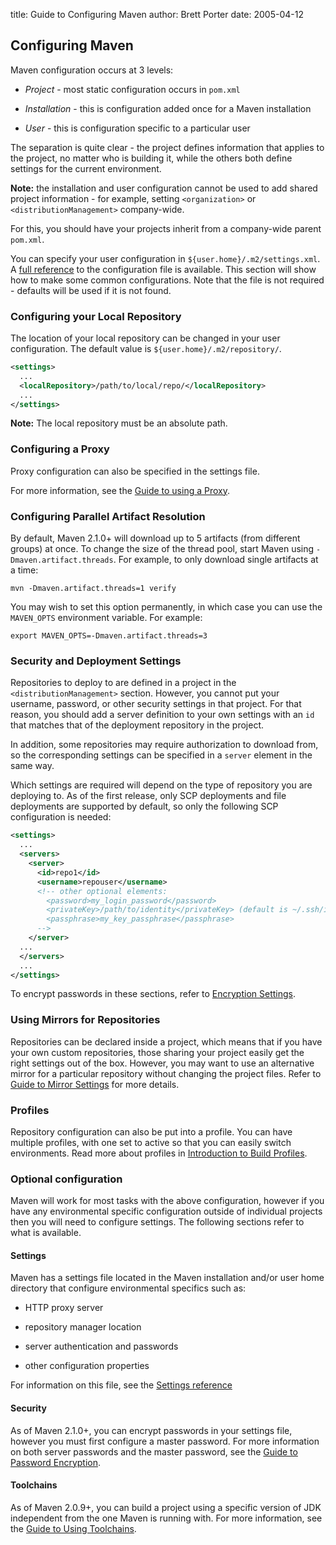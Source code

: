 title: Guide to Configuring Maven
author: Brett Porter
date: 2005-04-12

<!--
Licensed to the Apache Software Foundation (ASF) under one
or more contributor license agreements.  See the NOTICE file
distributed with this work for additional information
regarding copyright ownership.  The ASF licenses this file
to you under the Apache License, Version 2.0 (the
"License"); you may not use this file except in compliance
with the License.  You may obtain a copy of the License at

    http://www.apache.org/licenses/LICENSE-2.0

Unless required by applicable law or agreed to in writing,
software distributed under the License is distributed on an
"AS IS" BASIS, WITHOUT WARRANTIES OR CONDITIONS OF ANY
KIND, either express or implied.  See the License for the
specific language governing permissions and limitations
under the License.
-->

## Configuring Maven

 Maven configuration occurs at 3 levels:

- _Project_ - most static configuration occurs in `pom.xml`

- _Installation_ - this is configuration added once for a Maven installation

- _User_ - this is configuration specific to a particular user

 The separation is quite clear - the project defines information that applies to the project, no matter who is building it, while the others both define settings for the current environment.

 **Note:** the installation and user configuration cannot be used to add shared project information - for example, setting `<organization>` or `<distributionManagement>` company-wide.

 For this, you should have your projects inherit from a company-wide parent `pom.xml`.

<!-- TODO: versioning doc that discusses this -->
 You can specify your user configuration in `${user.home}/.m2/settings.xml`. A [full reference](../../maven-settings/settings.html) to the configuration file is available. This section will show how to make some common configurations. Note that the file is not required - defaults will be used if it is not found.

### Configuring your Local Repository

 The location of your local repository can be changed in your user configuration. The default value is `${user.home}/.m2/repository/`.

```xml
<settings>
  ...
  <localRepository>/path/to/local/repo/</localRepository>
  ...
</settings>
```

 **Note:** The local repository must be an absolute path.

### Configuring a Proxy

 Proxy configuration can also be specified in the settings file.

 For more information, see the [Guide to using a Proxy](./guide-proxies.html).

### Configuring Parallel Artifact Resolution

 By default, Maven 2.1.0+ will download up to 5 artifacts (from different groups) at once. To change the size of the thread pool, start Maven using `-Dmaven.artifact.threads`. For example, to only download single artifacts at a time:

```
mvn -Dmaven.artifact.threads=1 verify
```

 You may wish to set this option permanently, in which case you can use the `MAVEN_OPTS` environment variable. For example:

```
export MAVEN_OPTS=-Dmaven.artifact.threads=3
```

### Security and Deployment Settings

 Repositories to deploy to are defined in a project in the `<distributionManagement>` section. However, you cannot put your username, password, or other security settings in that project. For that reason, you should add a server definition to your own settings with an `id` that matches that of the deployment repository in the project.

 In addition, some repositories may require authorization to download from, so the corresponding settings can be specified in a `server` element in the same way.

 Which settings are required will depend on the type of repository you are deploying to. As of the first release, only SCP deployments and file deployments are supported by default, so only the following SCP configuration is needed:

```xml
<settings>
  ...
  <servers>
    <server>
      <id>repo1</id>
      <username>repouser</username>
      <!-- other optional elements:
        <password>my_login_password</password>
        <privateKey>/path/to/identity</privateKey> (default is ~/.ssh/id_dsa)
        <passphrase>my_key_passphrase</passphrase>
      -->
    </server>
  ...
  </servers>
  ...
</settings>
```

 To encrypt passwords in these sections, refer to [Encryption Settings](./guide-encryption.html).

### Using Mirrors for Repositories

 Repositories can be declared inside a project, which means that if you have your own custom repositories, those sharing your project easily get the right settings out of the box. However, you may want to use an alternative mirror for a particular repository without changing the project files. Refer to [Guide to Mirror Settings](./guide-mirror-settings.html) for more details.

### Profiles

 Repository configuration can also be put into a profile. You can have multiple profiles, with one set to active so that you can easily switch environments. Read more about profiles in [Introduction to Build Profiles](../introduction/introduction-to-profiles.html).

### Optional configuration

 Maven will work for most tasks with the above configuration, however if you have any environmental specific configuration outside of individual projects then you will need to configure settings. The following sections refer to what is available.

#### Settings

 Maven has a settings file located in the Maven installation and/or user home directory that configure environmental specifics such as:

- HTTP proxy server

- repository manager location

- server authentication and passwords

- other configuration properties

 For information on this file, see the [Settings reference](/settings.html)

#### Security

 As of Maven 2.1.0+, you can encrypt passwords in your settings file, however you must first configure a master password. For more information on both server passwords and the master password, see the [Guide to Password Encryption](./guide-encryption.html).

#### Toolchains

 As of Maven 2.0.9+, you can build a project using a specific version of JDK independent from the one Maven is running with. For more information, see the [Guide to Using Toolchains](./guide-using-toolchains.html).
